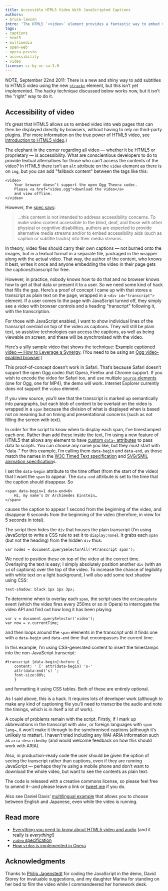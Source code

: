 ```yaml
---
title: Accessible HTML5 Video With JavaScripted Captions
authors:
- bruce-lawson
intro: 'The HTML5 `<video>` element provides a fantastic way to embed video into web pages without relying on plugins, and it is now supported in Opera, Firefox and Chrome, so things are looking up. One burning question however is “how do we provide alternative content for users that either can’t see, or can’t hear the video?” In this article, Bruce Lawson looks at the issue and suggests a solution.'
tags:
- captions
- html5
- multimedia
- open-web
- opera-presto
- accessibility
- video
license: cc-by-nc-sa-3.0
---
```


NOTE, September 22nd 2011: There is a new and shiny way to add subtitles to HTML5 video using the new [`<track>`][1] element, but this isn’t yet implemented. The hacky technique discussed below works now, but it isn’t the "right" way to do it.

[1]: http://developers.whatwg.org/the-iframe-element.html#the-track-element

## Accessibility of video

It’s great that HTML5 allows us to embed video into web pages that can then be displayed directly by browsers, without having to rely on third-party plugins. (For more information on the true power of HTML5 video, see [Introduction to HTML5 video][2].)

[2]: https://dev.opera.com/articles/introduction-html5-video/

The elephant in the corner regarding all video — whether it be HTML5 or proprietary — is accessibility. What are conscientious developers to do to provide textual alternatives for those who can’t access the contents of the video? In HTML5 there isn’t an `alt` attribute on the `video` element as there is on `img`, but you can add "fallback content" between the tags like this:

	<video>
		Your browser doesn’t support the open Ogg Theora codec.
		Please <a href="video.ogg">download the video</a>
		and view offline.
	</video>

However, the [spec says][3]:

[3]: http://dev.w3.org/html5/spec/video.html#video

> …this content is not intended to address accessibility concerns. To make video content accessible to the blind, deaf, and those with other physical or cognitive disabilities, authors are expected to provide alternative media streams and/or to embed accessibility aids (such as caption or subtitle tracks) into their media streams.

In theory, video files should carry their own captions — not burned onto the images, but in a textual format in a separate file, packaged in the wrapper along with the actual video. That way, the author of the content, who knows it best, writes it once and anyone embedding the video in their page gets the captions/transcript for free.

However, in practice, nobody knows how to do that and no browser knows how to get at that data or present it to a user. So we need some kind of hack that fills the gap. Here’s a proof of concept I came up with that stores a transcript as plain text on the page, wrapped in a `<div id="transcript">` element. If a user comes to the page with JavaScript turned off, they simply see a video with browser controls and a heading "transcript" following it, with the transcription.

For those with JavaScript enabled, I want to show individual lines of the transcript overlaid on top of the video as captions. They will still be plain text, so assistive technologies can access the captions, as well as being viewable on screen, and these will be synchronised with the video.

Here’s a silly sample video that shows the technique: [Example captioned video — How to Leverage a Synergy][4]. (You need to be using an [Ogg video-enabled browser][5].)

[4]: http://people.opera.com/brucel/demo/video/accessible-html5-video-captions.html
[5]: https://www.opera.com/browser/next/

This proof-of-concept doesn’t work in Safari. That’s because Safari doesn’t support the open Ogg codec that Opera, Firefox and Chrome support. If you wish to encode the video for Safari too, and use multiple [`source` elements][6] (one for Ogg, one for MP4), the demo will work. Internet Explorer currently does not support the `video` element.

[6]: http://dev.w3.org/html5/spec/video.html#the-source-element

If you view source, you’ll see that the transcript is marked up semantically into paragraphs, but each blob of content to be overlaid on the video is wrapped in a `span` because the division of what is displayed when is based not on meaning but on timing and presentational concerns (such as not filling the screen with text).

In order for the script to know when to display each span, I’ve timestamped each one. Rather than add these inside the text, I’m using a new feature of HTML5 that allows any element to have [custom `data-` attributes][7] to pass data to scripts. You can choose any name you like, but they must start with "data-" For this example, I’m calling them `data-begin` and `data-end`, as those match the names in the [ W3C Timed Text specification][8] and [SVG/SMIL animation specification][9]s.

[7]: http://dev.w3.org/html5/spec/dom.html#embedding-custom-non-visible-data
[8]: http://www.w3.org/TR/2009/CR-ttaf1-dfxp-20090924/#timing-attribute-vocabulary
[9]: http://www.w3.org/TR/SVG/animate.html#TimingAttributes

I set the `data-begin` attribute to the time offset (from the start of the video) that I want the `span` to appear. The `data-end` attribute is set to the time that the caption should disappear. So

	<span data-begin=1 data-end=6>
		Hi, my name’s Dr Archimedes Einstein…
	</span>

causes the caption to appear 1 second from the beginning of the video, and disappear 6 seconds from the beginning of the video (therefore, in view for 5 seconds in total).

The script then hides the `div` that houses the plain transcript (I’m using JavaScript to write a CSS rule to set it to `display:none`). It grabs each `span` (but not the heading) from the hidden `div` thus:

	var nodes = document.querySelectorAll('#transcript span');

We need to position these on top of the video at the correct time. Overlaying the text is easy; I simply absolutely position another `div` (with an `id` of captions) over the top of the video. To increase the chance of legibility with white text on a light background, I will also add some text shadow using CSS:

	text-shadow: black 1px 1px 3px;

To determine when to overlay each `span`, the script uses the `ontimeupdate` event (which the video fires every 250ms or so in Opera) to interrogate the video API and find out how long it has been playing:

	var v = document.querySelector('video');
	var now = v.currentTime;

and then loops around the `span` elements in the transcript until it finds one with a `data-begin` and `data-end` time that encompasses the current time.

In this example, I’m using CSS-generated content to insert the timestamps into the non-JavaScript transcript:

	#transcript [data-begin]:before {
		content: ' [' attr(data-begin) 's-'
		attr(data-end)'s] ';
		font-size:80%;
		}

and formatting it using CSS tables. Both of these are entirely optional.

As I said above, this is a hack. It requires lots of developer work (although to make any kind of captioning file you’ll need to transcribe the audio and note the timings, which is in itself a lot of work).

A couple of problems remain with the script. Firstly, if I mark up abbreviations in the transcript with `abbr`, or foreign languages with `span lang=`, it won’t make it through to the synchronised captions (although it’s unlikely to matter). I haven’t tried including any WAI-ARIA information such as `aria-describedby` (and would welcome feedback on how this should work with ARIA).

Also, in production-ready code the user should be given the option of seeing the transcript rather than captions, even if they are running JavaScript — perhaps they’re using a mobile phone and don’t want to download the whole video, but want to see the contents as plain text.

The code is released with a creative commons license, so please feel free to amend it--and please leave a link or [tweet me][10] if you do.

[10]: https://twitter.com/brucel

Also see Daniel Davis’ [multilingual example][11] that allows you to choose between English and Japanese, even while the video is running.

[11]: http://people.opera.com/brucel/demo/video/multilingual-synergy.html

## Read more

- [Everything you need to know about HTML5 video and audio][12] (and it really is _everything_!)
- [`video` specification][13]
- [How `video` is implemented in Opera][14]

[12]: http://my.opera.com/core/blog/2010/03/03/everything-you-need-to-know-about-html5-video-and-audio-2
[13]: https://html.spec.whatwg.org/multipage/the-video-element.html#video
[14]: http://my.opera.com/core/blog/2009/12/31/re-introducing-video

## Acknowledgments

Thanks to [Philip Jagenstedt][15] for coding the JavaScript in the demo, David Storey for invaluable suggestions, and my daughter Marina for standing on her bed to film the video while I commandeered her homework desk.

[15]: https://twitter.com/foolip
